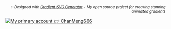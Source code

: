 <div align="right">
  <em><small>✨ Designed with <a href="https://gradient-svg-generator.vercel.app/">Gradient SVG Generator</a> - My open source project for creating stunning animated gradients</small></em>
</div>

[![My primary account 👉 ChanMeng666](https://gradient-svg-generator.vercel.app/api/svg?text=My+primary+account+%F0%9F%91%89+ChanMeng666&height=300&gradientType=steelAqua&duration=15s&color0=b0c4de&color1=87ceeb&color2=4682b4)](https://github.com/ChanMeng666)
